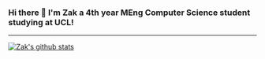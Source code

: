 ### Hi there 👋 I'm Zak a 4th year MEng Computer Science student studying at UCL!

---
[![Zak's github stats](https://github-readme-stats.vercel.app/api?username=zipy124&?count_private=true)](https://github.com/anuraghazra/github-readme-stats)
